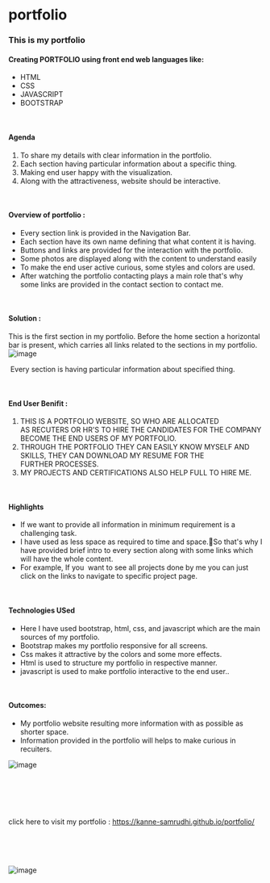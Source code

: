 # portfolio

### This is my portfolio 

#### Creating PORTFOLIO using front end web languages like:
* HTML
* CSS
* JAVASCRIPT
* BOOTSTRAP


<br>

#### Agenda

1. To share my details with clear information in the portfolio.
2. Each section having particular information about a specific thing.
3. Making end user happy with the visualization.
4. Along with the attractiveness, website should be interactive.


<br>



#### Overview of portfolio :

* Every section link is provided in the Navigation Bar.
* Each section have its own name defining that what content it is having.
* Buttons and links are provided for the interaction with the portfolio.
* Some photos are displayed along with the content to understand easily
* To make the end user active curious, some styles and colors are used.
* After watching the portfolio contacting plays a main role that's why some links are provided in the contact section to contact me.

<br>

#### Solution :


This is the first section in my portfolio.
Before the home section a horizontal bar is present, which carries all links related to the sections in my portfolio.
![image](https://github.com/Kanne-Samrudhi/portfolio/assets/134263151/10b72a27-1f36-4de9-bc6a-f24d78afd34a)

 Every section is having particular information about specified thing.

<br>

#### End User Benifit :


1. THIS IS A PORTFOLIO WEBSITE, SO WHO ARE ALLOCATED AS RECUTERS OR HR'S TO HIRE THE CANDIDATES FOR THE COMPANY BECOME THE END USERS OF MY PORTFOLIO.
2. THROUGH THE PORTFOLIO THEY CAN EASILY KNOW MYSELF AND SKILLS, THEY CAN DOWNLOAD MY RESUME FOR THE FURTHER PROCESSES.
3. MY PROJECTS AND CERTIFICATIONS ALSO HELP FULL TO HIRE ME.


<br>



#### Highlights
 


* If we want to provide all information in minimum requirement is a challenging task. 
* I have used as less space as required to time and space.So that's why I have provided brief intro to every section along with some links which will have the whole content.
* For example, If you  want to see all projects done by me you can just click on the links to navigate to specific project page.


<br>



#### Technologies USed


*  Here I have used bootstrap, html, css, and javascript which are the main sources of my portfolio.
* Bootstrap makes my portfolio responsive for all screens.
* Css makes it attractive by the colors and some more effects.
* Html is used to structure my portfolio in respective manner.
* javascript is used to make portfolio interactive to the end user..



<br>


#### Outcomes:

* My portfolio website resulting more information with as possible as shorter space. 
* Information provided in the portfolio will helps to make curious in recuiters.

![image](https://github.com/Kanne-Samrudhi/portfolio/assets/134263151/1ccd51ee-c2b3-4a90-b80b-313a1724d71c)















<br><br><br><br>













click here to visit my portfolio : https://kanne-samrudhi.github.io/portfolio/









<br><br><br>













![image](https://github.com/Kanne-Samrudhi/portfolio/assets/134263151/4aba98be-cc73-402f-a328-e750714e416b)

